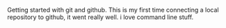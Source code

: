 Getting started with git and github. This is my first time connecting a local repository to github,
it went really well. i love command line stuff.